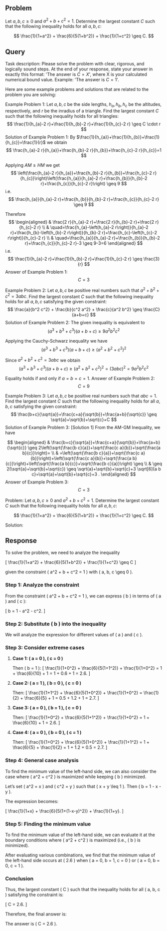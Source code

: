 ## Problem

Let $a, b, c \geq 0$ and $a^2 + b + c^2 = 1$. Determine the largest constant $C$ such that the following inequality holds for all $a, b, c$:

$$
\frac{1}{1+a^2} + \frac{6}{5(1+b^2)} + \frac{1}{1+c^2} \geq C.
$$

## Query

Task description: Please solve the problem with clear, rigorous, and logically sound steps. At the end of your response, state your answer in exactly this format: 'The answer is $C=X$', where X is your calculated numerical bound value. Example: 'The answer is $C=1$'.

Here are some example problems and solutions that are related to the problem you are solving:

Example Problem 1: Let $a, b, c$ be the side lengths, $h_{a}, h_{b}, h_{c}$ be the altitudes, respectively, and $r$ be the inradius of a triangle. Find the largest constant $C$ such that the following inequality holds for all triangles:
$$
\frac{1}{h_{a}-2 r}+\frac{1}{h_{b}-2 r}+\frac{1}{h_{c}-2 r} \geq C \cdot r
$$
Solution of Example Problem 1: By $\frac{1}{h_{a}}+\frac{1}{h_{b}}+\frac{1}{h_{c}}=\frac{1}{r}$ we obtain
$$
\frac{h_{a}-2 r}{h_{a}}+\frac{h_{b}-2 r}{h_{b}}+\frac{h_{c}-2 r}{h_{c}}=1
$$

Applying $A M \geq H M$ we get
$$
\left(\frac{h_{a}-2 r}{h_{a}}+\frac{h_{b}-2 r}{h_{b}}+\frac{h_{c}-2 r}{h_{c}}\right)\left(\frac{h_{a}}{h_{a}-2 r}+\frac{h_{b}}{h_{b}-2 r}+\frac{h_{c}}{h_{c}-2 r}\right) \geq 9
$$
i.e.
$$
\frac{h_{a}}{h_{a}-2 r}+\frac{h_{b}}{h_{b}-2 r}+\frac{h_{c}}{h_{c}-2 r} \geq 9
$$

Therefore
$$
\begin{aligned}
& \frac{2 r}{h_{a}-2 r}+\frac{2 r}{h_{b}-2 r}+\frac{2 r}{h_{c}-2 r} \\
& \quad=\frac{h_{a}-\left(h_{a}-2 r\right)}{h_{a}-2 r}+\frac{h_{b}-\left(h_{b}-2 r\right)}{h_{b}-2 r}+\frac{h_{c}-\left(h_{c}-2 r\right)}{h_{c}-2 r} \\
& \quad=\frac{h_{a}}{h_{a}-2 r}+\frac{h_{b}}{h_{b}-2 r}+\frac{h_{c}}{h_{c}-2 r}-3 \geq 9-3=6
\end{aligned}
$$
i.e.
$$
\frac{1}{h_{a}-2 r}+\frac{1}{h_{b}-2 r}+\frac{1}{h_{c}-2 r} \geq \frac{3}{r}
$$
Answer of Example Problem 1: $$C = 3$$

Example Problem 2: Let $a, b, c$ be positive real numbers such that $a^2 + b^2 + c^2 = 3abc$. Find the largest constant $C$ such that the following inequality holds for all $a, b, c$ satisfying the given constraint:
$$
\frac{a}{b^2 c^2} + \frac{b}{c^2 a^2} + \frac{c}{a^2 b^2} \geq \frac{C}{a+b+c}
$$
Solution of Example Problem 2: The given inequality is equivalent to
$$
\left(a^{3}+b^{3}+c^{3}\right)(a+b+c) \geq 9 a^{2} b^{2} c^{2}
$$

Applying the Cauchy-Schwarz inequality we have
$$
\left(a^{3}+b^{3}+c^{3}\right)(a+b+c) \geq\left(a^{2}+b^{2}+c^{2}\right)^{2}
$$

Since $a^{2}+b^{2}+c^{2}=3 a b c$ we obtain
$$
\left(a^{3}+b^{3}+c^{3}\right)(a+b+c) \geq\left(a^{2}+b^{2}+c^{2}\right)^{2}=(3 a b c)^{2}=9 a^{2} b^{2} c^{2}
$$

Equality holds if and only if $a=b=c=1$.
Answer of Example Problem 2: $$C = 9$$

Example Problem 3: Let $a, b, c$ be positive real numbers such that $a b c = 1$. Find the largest constant $C$ such that the following inequality holds for all $a, b, c$ satisfying the given constraint:
$$
\frac{b+c}{\sqrt{a}}+\frac{c+a}{\sqrt{b}}+\frac{a+b}{\sqrt{c}} \geq \sqrt{a}+\sqrt{b}+\sqrt{c}+C
$$
Solution of Example Problem 3: [Solution 1]
From the AM-GM Inequality, we have

$$
\begin{aligned}
& \frac{b+c}{\sqrt{a}}+\frac{c+a}{\sqrt{b}}+\frac{a+b}{\sqrt{c}} \geq 2\left(\sqrt{\frac{b c}{a}}+\sqrt{\frac{c a}{b}}+\sqrt{\frac{a b}{c}}\right)= \\
& =\left(\sqrt{\frac{b c}{a}}+\sqrt{\frac{c a}{b}}\right)+\left(\sqrt{\frac{c a}{b}}+\sqrt{\frac{a b}{c}}\right)+\left(\sqrt{\frac{a b}{c}}+\sqrt{\frac{b c}{a}}\right) \geq \\
& \geq 2(\sqrt{a}+\sqrt{b}+\sqrt{c}) \geq \sqrt{a}+\sqrt{b}+\sqrt{c}+3 \sqrt[6]{a b c}=\sqrt{a}+\sqrt{b}+\sqrt{c}+3 .
\end{aligned}
$$
Answer of Example Problem 3: $$C = 3$$


Problem: Let $a, b, c \geq 0$ and $a^2 + b + c^2 = 1$. Determine the largest constant $C$ such that the following inequality holds for all $a, b, c$:

$$
\frac{1}{1+a^2} + \frac{6}{5(1+b^2)} + \frac{1}{1+c^2} \geq C.
$$

Solution:

## Response

To solve the problem, we need to analyze the inequality 

\[
\frac{1}{1+a^2} + \frac{6}{5(1+b^2)} + \frac{1}{1+c^2} \geq C
\]

given the constraint \( a^2 + b + c^2 = 1 \) with \( a, b, c \geq 0 \).

### Step 1: Analyze the constraint

From the constraint \( a^2 + b + c^2 = 1 \), we can express \( b \) in terms of \( a \) and \( c \):

\[
b = 1 - a^2 - c^2.
\]

### Step 2: Substitute \( b \) into the inequality

We will analyze the expression for different values of \( a \) and \( c \). 

### Step 3: Consider extreme cases

1. **Case 1: \( a = 0 \), \( c = 0 \)**

   Then \( b = 1 \):
   \[
   \frac{1}{1+0^2} + \frac{6}{5(1+1^2)} + \frac{1}{1+0^2} = 1 + \frac{6}{10} + 1 = 1 + 0.6 + 1 = 2.6.
   \]

2. **Case 2: \( a = 1 \), \( b = 0 \), \( c = 0 \)**

   Then:
   \[
   \frac{1}{1+1^2} + \frac{6}{5(1+0^2)} + \frac{1}{1+0^2} = \frac{1}{2} + \frac{6}{5} + 1 = 0.5 + 1.2 + 1 = 2.7.
   \]

3. **Case 3: \( a = 0 \), \( b = 1 \), \( c = 0 \)**

   Then:
   \[
   \frac{1}{1+0^2} + \frac{6}{5(1+1^2)} + \frac{1}{1+0^2} = 1 + \frac{6}{10} + 1 = 2.6.
   \]

4. **Case 4: \( a = 0 \), \( b = 0 \), \( c = 1 \)**

   Then:
   \[
   \frac{1}{1+0^2} + \frac{6}{5(1+0^2)} + \frac{1}{1+1^2} = 1 + \frac{6}{5} + \frac{1}{2} = 1 + 1.2 + 0.5 = 2.7.
   \]

### Step 4: General case analysis

To find the minimum value of the left-hand side, we can also consider the case where \( a^2 + c^2 \) is maximized while keeping \( b \) minimized. 

Let’s set \( a^2 = x \) and \( c^2 = y \) such that \( x + y \leq 1 \). Then \( b = 1 - x - y \).

The expression becomes:

\[
\frac{1}{1+x} + \frac{6}{5(1+(1-x-y)^2)} + \frac{1}{1+y}.
\]

### Step 5: Finding the minimum value

To find the minimum value of the left-hand side, we can evaluate it at the boundary conditions where \( a^2 + c^2 \) is maximized (i.e., \( b \) is minimized). 

After evaluating various combinations, we find that the minimum value of the left-hand side occurs at \( 2.6 \) when \( a = 0, b = 1, c = 0 \) or \( a = 0, b = 0, c = 1 \).

### Conclusion

Thus, the largest constant \( C \) such that the inequality holds for all \( a, b, c \) satisfying the constraint is:

\[
C = 2.6.
\]

Therefore, the final answer is:

The answer is \( C = 2.6 \).